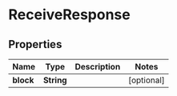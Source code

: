 

# ReceiveResponse

## Properties

Name | Type | Description | Notes
------------ | ------------- | ------------- | -------------
**block** | **String** |  |  [optional]



